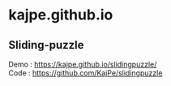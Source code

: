 # kajpe.github.io

## Sliding-puzzle  
Demo : https://kajpe.github.io/slidingpuzzle/  
Code : https://github.com/KajPe/slidingpuzzle  
